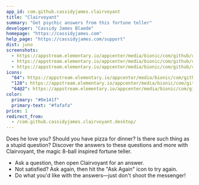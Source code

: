 ```yaml
---
app_id: com.github.cassidyjames.clairvoyant
title: "Clairvoyant"
summary: "Get psychic answers from this fortune teller"
developer: "Cassidy James Blaede"
homepage: "https://cassidyjames.com"
help_page: "https://cassidyjames.com/support"
dist: juno
screenshots:
  - https://appstream.elementary.io/appcenter/media/bionic/com/github/cassidyjames.clairvoyant/3A95668CF9C22A6443CE248140F21C9D/screenshots/image-1_orig.png
  - https://appstream.elementary.io/appcenter/media/bionic/com/github/cassidyjames.clairvoyant/3A95668CF9C22A6443CE248140F21C9D/screenshots/image-2_orig.png
  - https://appstream.elementary.io/appcenter/media/bionic/com/github/cassidyjames.clairvoyant/3A95668CF9C22A6443CE248140F21C9D/screenshots/image-3_orig.png
icons:
  "64": https://appstream.elementary.io/appcenter/media/bionic/com/github/cassidyjames.clairvoyant/3A95668CF9C22A6443CE248140F21C9D/icons/64x64/com.github.cassidyjames.clairvoyant_com.github.cassidyjames.clairvoyant.png
  "128": https://appstream.elementary.io/appcenter/media/bionic/com/github/cassidyjames.clairvoyant/3A95668CF9C22A6443CE248140F21C9D/icons/128x128/com.github.cassidyjames.clairvoyant_com.github.cassidyjames.clairvoyant.png
  "64@2": https://appstream.elementary.io/appcenter/media/bionic/com/github/cassidyjames.clairvoyant/3A95668CF9C22A6443CE248140F21C9D/icons/64x64@2/com.github.cassidyjames.clairvoyant_com.github.cassidyjames.clairvoyant.png
color:
  primary: "#0e141f"
  primary-text: "#fafafa"
price: 1
redirect_from:
  - /com.github.cassidyjames.clairvoyant.desktop/
---
```


<p>Does he love you? Should you have pizza for dinner? Is there such thing as a stupid question? Discover the answers to these questions and more with Clairvoyant, the magic 8-ball inspired fortune teller.</p>
<ul>
  <li>Ask a question, then open Clairvoyant for an answer.</li>
  <li>Not satisfied? Ask again, then hit the &quot;Ask Again&quot; icon to try again.</li>
  <li>Do what you&apos;d like with the answers—just don&apos;t shoot the messenger!</li>
</ul>